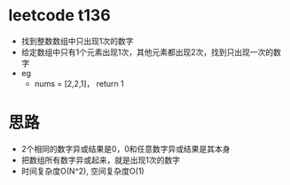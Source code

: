 # leetcode t136
- 找到整数数组中只出现1次的数字
- 给定数组中只有1个元素出现1次，其他元素都出现2次，找到只出现一次的数字
- eg
    - nums = [2,2,1]， return 1

# 思路
- 2个相同的数字异或结果是0，0和任意数字异或结果是其本身
- 把数组所有数字异或起来，就是出现1次的数字
- 时间复杂度O(N^2), 空间复杂度O(1)